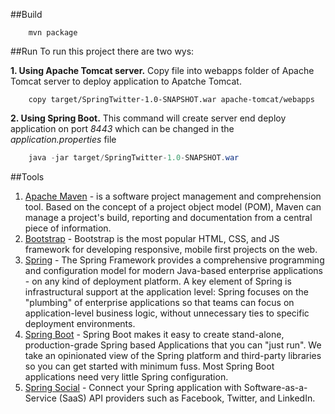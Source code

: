 
##Build

```maven
    mvn package
```
##Run
To run this project there are two wys:

**1. Using Apache Tomcat server.** Copy file into webapps folder of Apache Tomcat server to deploy application to Apatche Tomcat.
```command
    copy target/SpringTwitter-1.0-SNAPSHOT.war apache-tomcat/webapps
```
**2. Using Spring Boot.** 
This command will create server end deploy application on port *8443* which can be changed in the *application.properties* file
```java
    java -jar target/SpringTwitter-1.0-SNAPSHOT.war
```
##Tools
1. [Apache Maven](https://maven.apache.org/) - is a software project management and comprehension tool. Based on the concept of a project object model (POM), Maven can manage a project's build, reporting and documentation from a central piece of information.
2. [Bootstrap](http://getbootstrap.com/) - Bootstrap is the most popular HTML, CSS, and JS framework for developing responsive, mobile first projects on the web.
2. [Spring](https://spring.io/) - The Spring Framework provides a comprehensive programming and configuration model for modern Java-based enterprise applications - on any kind of deployment platform. A key element of Spring is infrastructural support at the application level: Spring focuses on the "plumbing" of enterprise applications so that teams can focus on application-level business logic, without unnecessary ties to specific deployment environments.
3. [Spring Boot](http://projects.spring.io/spring-boot/) - Spring Boot makes it easy to create stand-alone, production-grade Spring based Applications that you can "just run". We take an opinionated view of the Spring platform and third-party libraries so you can get started with minimum fuss. Most Spring Boot applications need very little Spring configuration.
4.  [Spring Social](http://projects.spring.io/spring-social/) - Connect your Spring application with Software-as-a-Service (SaaS) API providers such as Facebook, Twitter, and LinkedIn.
